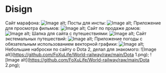 # Disign
Сайт марафона:
![Image alt](https://github.com/FoXuLife/World-railway/raw/main/Frame.png);
Посты для инсты:
![Image alt](https://github.com/FoXuLife/World-railway/raw/main/inst.png);
Приложение для просмотра фильмов:
![Image alt](https://github.com/FoXuLife/World-railway/raw/main/Mobile.png);
Сайт по продаже домов:
![Image alt](https://github.com/FoXuLife/World-railway/raw/main/Site_home.png);
Шапка для сайта с путешествиями:
![Image alt](https://github.com/FoXuLife/World-railway/raw/main/site_snow.png);
Сайт экстемальных путешествий:
![Image alt](https://github.com/FoXuLife/World-railway/raw/main/travel.png);
Приложение погоды с обязательным использованием векторной графики:
![Image alt](https://github.com/FoXuLife/World-railway/raw/main/Приложение.png);
Небольшие наброски по сайту о Dota 2, делал для знакомого: 
![Image alt](https://github.com/FoXuLife/World-railway/raw/main/Dota 1.png);
![Image alt](https://github.com/FoXuLife/World-railway/raw/main/Dota 2.png);
